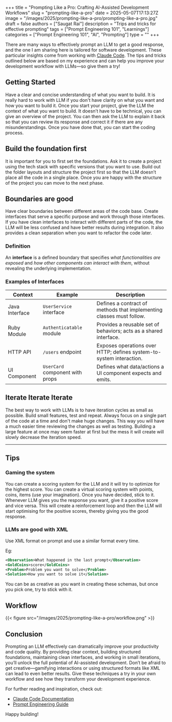 +++
title = "Prompting Like a Pro: Crafting AI-Assisted Development Workflows"
slug = "prompting-like-a-pro"
date = 2025-05-07T17:13:27Z
image = "/images/2025/prompting-like-a-pro/prompting-like-a-pro.jpg"
draft = false
authors = ["Saugat Rai"]
description = "Trips and tricks for effective prompting"
tags = ["Prompt Engineering 101", "Learnings"]
categories = ["Prompt Engineering 101", "AI", "Prompting"]
type = ""
+++

There are many ways to effectively prompt an LLM to get a good response, and the one I am sharing here is tailored for software development. These particular insights come from working with [Claude Code](https://docs.anthropic.com/en/docs/claude-code/overview). The tips and tricks outlined below are based on my experience and can help you improve your development workflow with LLMs—so give them a try!

## Getting Started

Have a clear and concise understanding of what you want to build. It is really hard to work with LLM if you don't have clarity on what you want and how you want to build it. Once you start your project, give the LLM the context of what you want to build. It doesn’t have to be technical, you can give an overview of the project. You can then ask the LLM to explain it back so that you can review its response and correct it if there are any misunderstandings. Once you have done that, you can start the coding process.

## Build the foundation first

It is important for you to first set the foundations. Ask it to create a project using the tech stack with specific versions that you want to use. Build out the folder layouts and structure the project first so that the LLM doesn’t place all the code in a single place. Once you are happy with the structure of the project you can move to the next phase.

## Boundaries are good

Have clear boundaries between different areas of the code base. Create interfaces that serve a specific purpose and work through those interfaces. If you have clean interfaces to interact with different parts of the code, the LLM will be less confused and have better results during integration. It also provides a clean separation when you want to refactor the code later.

### Definition

An **interface** is a defined boundary that specifies _what functionalities are exposed_ and _how other components can interact with them_, without revealing the underlying implementation.

### Examples of Interfaces

| Context        | Example                         | Description                                                          |
| -------------- | ------------------------------- | -------------------------------------------------------------------- |
| Java Interface | `UserService` interface         | Defines a contract of methods that implementing classes must follow. |
| Ruby Module    | `Authenticatable` module        | Provides a reusable set of behaviors; acts as a shared interface.    |
| HTTP API       | `/users` endpoint               | Exposes operations over HTTP; defines system-to-system interaction.  |
| UI Component   | `UserCard` component with props | Defines what data/actions a UI component expects and emits.          |

## Iterate Iterate Iterate

The best way to work with LLMs is to have iteration cycles as small as possible. Build small features, test and repeat. Always focus on a single part of the code at a time and don't make huge changes. This way you will have a much easier time reviewing the changes as well as testing. Building a large feature at once may seem faster at first but the mess it will create will slowly decrease the iteration speed.

---

## Tips

### Gaming the system

You can create a scoring system for the LLM and it will try to optimize for the highest score. You can create a virtual scoring system with points, coins, items (use your imagination). Once you have decided, stick to it. Whenever LLM gives you the response you want, give it a positive score and vice versa. This will create a reinforcement loop and then the LLM will start optimising for the positive scores, thereby giving you the good response.

### LLMs are good with XML

Use XML format on prompt and use a similar format every time.

Eg:

```xml
<Observation>What happened in the last prompt</Observation>
<GoldCoins>score</GoldCoins>
<Problem>Problem you want to solve</Problem>
<Solution>How you want to solve it</Solution>
```

You can be as creative as you want in creating these schemas, but once you pick one, try to stick with it.

## Workflow

{{< figure src="/images/2025/prompting-like-a-pro/workflow.png" >}}

## Conclusion

Prompting an LLM effectively can dramatically improve your productivity and code quality. By providing clear context, building structured foundations, maintaining clean interfaces, and working in small iterations, you’ll unlock the full potential of AI-assisted development. Don’t be afraid to get creative—gamifying interactions or using structured formats like XML can lead to even better results. Give these techniques a try in your own workflow and see how they transform your development experience.

For further reading and inspiration, check out:

- [Claude Code Documentation](https://docs.anthropic.com/en/docs/claude-code/overview)
- [Prompt Engineering Guide](https://www.promptingguide.ai)

Happy building!
